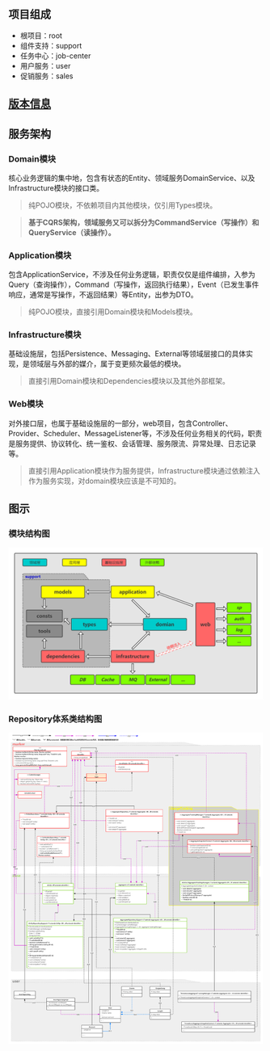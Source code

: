 ## 项目组成

- 根项目：root
- 组件支持：support
- 任务中心：job-center
- 用户服务：user
- 促销服务：sales

## [版本信息](/version_info.md)

## 服务架构

### Domain模块

核心业务逻辑的集中地，包含有状态的Entity、领域服务DomainService、以及Infrastructure模块的接口类。

> 纯POJO模块，不依赖项目内其他模块，仅引用Types模块。

> **基于CQRS架构，领域服务又可以拆分为CommandService（写操作）和QueryService（读操作）。**

### Application模块

包含ApplicationService，不涉及任何业务逻辑，职责仅仅是组件编排，入参为Query（查询操作），Command（写操作，返回执行结果），Event（已发生事件响应，通常是写操作，不返回结果）等Entity，出参为DTO。

> 纯POJO模块，直接引用Domain模块和Models模块。

### Infrastructure模块

基础设施层，包括Persistence、Messaging、External等领域层接口的具体实现，是领域层与外部的媒介，属于变更频次最低的模块。

> 直接引用Domain模块和Dependencies模块以及其他外部框架。

### Web模块

对外接口层，也属于基础设施层的一部分，web项目，包含Controller、Provider、Scheduler、MessageListener等，不涉及任何业务相关的代码，职责是服务提供、协议转化、统一鉴权、会话管理、服务限流、异常处理、日志记录等。

> 直接引用Application模块作为服务提供，Infrastructure模块通过依赖注入作为服务实现，对domain模块应该是不可知的。

## 图示

### 模块结构图

![](/files/module_struct.png)

### Repository体系类结构图

![](/files/repository_struct.png)